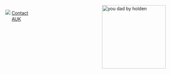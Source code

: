 <img align="right" width="200" alt="you dad by holden" src="https://ribena75.github.io/richard.andrew/assets/img/youdad2.png">

<img src="https://www.linkedin.com/favicon.ico"> [Contact](https://www.linkedin.com/in/richardandrew75/)  
<img src="https://audax.uk/favicon.ico" width="16px"> [AUK](https://www.aukweb.net/results/archive/2022/listride/?Rider=26444)  